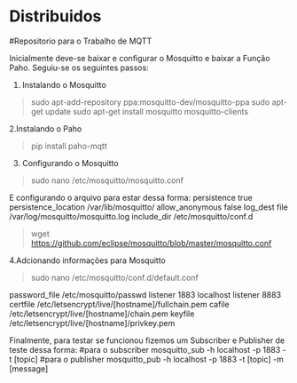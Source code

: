 # Distribuidos
#Repositorio para o Trabalho de MQTT

Inicialmente deve-se baixar e configurar o Mosquitto e baixar a Função Paho. Seguiu-se os seguintes passos:

1. Instalando o Mosquitto
> sudo apt-add-repository ppa:mosquitto-dev/mosquitto-ppa
> sudo apt-get update
> sudo apt-get install mosquitto mosquitto-clients

2.Instalando o Paho
>pip install paho-mqtt

3. Configurando o Mosquitto 
> sudo nano /etc/mosquitto/mosquitto.conf

E configurando o arquivo para estar dessa forma:
persistence true
persistence_location /var/lib/mosquitto/
allow_anonymous false
log_dest file /var/log/mosquitto/mosquitto.log
include_dir /etc/mosquitto/conf.d

> wget https://github.com/eclipse/mosquitto/blob/master/mosquitto.conf

4.Adcionando informações para Mosquitto
> sudo nano /etc/mosquitto/conf.d/default.conf

password_file /etc/mosquitto/passwd
listener 1883 localhost
listener 8883
certfile /etc/letsencrypt/live/[hostname]/fullchain.pem
cafile /etc/letsencrypt/live/[hostname]/chain.pem
keyfile /etc/letsencrypt/live/[hostname]/privkey.pem

Finalmente, para testar se funcionou fizemos um Subscriber e Publisher de teste dessa forma:
#para o subscriber
mosquitto_sub -h localhost -p 1883 -t [topic] 
#para o publisher
mosquitto_pub -h  localhost -p 1883 -t [topic]  -m [message] 


